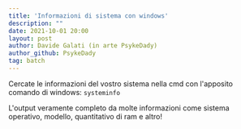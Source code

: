 ```yaml
---
title: 'Informazioni di sistema con windows'
description: ""
date: 2021-10-01 20:00
layout: post
author: Davide Galati (in arte PsykeDady)
author_github: PsykeDady
tag: batch
---
```


Cercate le informazioni del vostro sistema nella cmd con l'apposito comando di windows: 
`systeminfo` 

L'output veramente completo da molte informazioni come sistema operativo, modello, quantitativo di ram e altro! 
